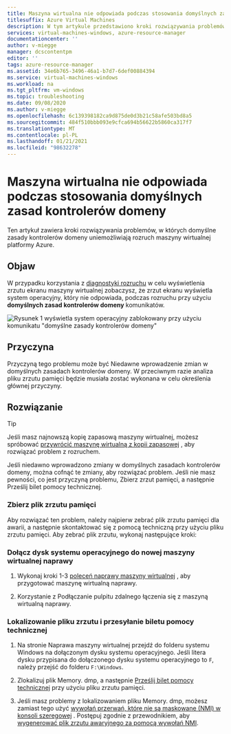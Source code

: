 ```yaml
---
title: Maszyna wirtualna nie odpowiada podczas stosowania domyślnych zasad kontrolerów domeny
titlesuffix: Azure Virtual Machines
description: W tym artykule przedstawiono kroki rozwiązywania problemów, w których domyślne zasady kontrolerów domeny uniemożliwiają rozruch maszyny wirtualnej platformy Azure.
services: virtual-machines-windows, azure-resource-manager
documentationcenter: ''
author: v-miegge
manager: dcscontentpm
editor: ''
tags: azure-resource-manager
ms.assetid: 34e6b765-3496-46a1-b7d7-6def00884394
ms.service: virtual-machines-windows
ms.workload: na
ms.tgt_pltfrm: vm-windows
ms.topic: troubleshooting
ms.date: 09/08/2020
ms.author: v-miegge
ms.openlocfilehash: 6c139398182ca9d875de0d3b21c58afe503bd8a5
ms.sourcegitcommit: 484f510bbb093e9cfca694b56622b5860ca317f7
ms.translationtype: MT
ms.contentlocale: pl-PL
ms.lasthandoff: 01/21/2021
ms.locfileid: "98632278"
---
```

# <a name="vm-is-unresponsive-while-applying-default-domain-controllers-policy"></a>Maszyna wirtualna nie odpowiada podczas stosowania domyślnych zasad kontrolerów domeny

Ten artykuł zawiera kroki rozwiązywania problemów, w których domyślne zasady kontrolerów domeny uniemożliwiają rozruch maszyny wirtualnej platformy Azure.

## <a name="symptom"></a>Objaw

W przypadku korzystania z [diagnostyki rozruchu](./boot-diagnostics.md) w celu wyświetlenia zrzutu ekranu maszyny wirtualnej zobaczysz, że zrzut ekranu wyświetla system operacyjny, który nie odpowiada, podczas rozruchu przy użyciu **domyślnych zasad kontrolerów domeny** komunikatów.

  ![Rysunek 1 wyświetla system operacyjny zablokowany przy użyciu komunikatu "domyślne zasady kontrolerów domeny"](./media/vm-unresponsive-domain-controllers-policy/1-default-domain-controllers-policy.png)

## <a name="cause"></a>Przyczyna

Przyczyną tego problemu może być Niedawne wprowadzenie zmian w domyślnych zasadach kontrolerów domeny. W przeciwnym razie analiza pliku zrzutu pamięci będzie musiała zostać wykonana w celu określenia głównej przyczyny.

## <a name="solution"></a>Rozwiązanie

> [!TIP]
> Jeśli masz najnowszą kopię zapasową maszyny wirtualnej, możesz spróbować [przywrócić maszynę wirtualną z kopii zapasowej](../../backup/backup-azure-arm-restore-vms.md) , aby rozwiązać problem z rozruchem.

Jeśli niedawno wprowadzono zmiany w domyślnych zasadach kontrolerów domeny, można cofnąć te zmiany, aby rozwiązać problem. Jeśli nie masz pewności, co jest przyczyną problemu, Zbierz zrzut pamięci, a następnie Prześlij bilet pomocy technicznej.

### <a name="collect-the-memory-dump-file"></a>Zbierz plik zrzutu pamięci

Aby rozwiązać ten problem, należy najpierw zebrać plik zrzutu pamięci dla awarii, a następnie skontaktować się z pomocą techniczną przy użyciu pliku zrzutu pamięci. Aby zebrać plik zrzutu, wykonaj następujące kroki:

### <a name="attach-the-os-disk-to-a-new-repair-vm"></a>Dołącz dysk systemu operacyjnego do nowej maszyny wirtualnej naprawy

1. Wykonaj kroki 1-3 [poleceń naprawy maszyny wirtualnej](./repair-windows-vm-using-azure-virtual-machine-repair-commands.md) , aby przygotować maszynę wirtualną naprawy.

1. Korzystanie z Podłączanie pulpitu zdalnego łączenia się z maszyną wirtualną naprawy.

### <a name="locate-the-dump-file-and-submit-a-support-ticket"></a>Lokalizowanie pliku zrzutu i przesyłanie biletu pomocy technicznej

1. Na stronie Naprawa maszyny wirtualnej przejdź do folderu systemu Windows na dołączonym dysku systemu operacyjnego. Jeśli litera dysku przypisana do dołączonego dysku systemu operacyjnego to `F`, należy przejść do folderu `F:\Windows`.

1. Zlokalizuj plik Memory. dmp, a następnie [Prześlij bilet pomocy technicznej](https://portal.azure.com/?#blade/Microsoft_Azure_Support/HelpAndSupportBlade) przy użyciu pliku zrzutu pamięci.

1. Jeśli masz problemy z lokalizowaniem pliku Memory. dmp, możesz zamiast tego użyć [wywołań przerwań, które nie są maskowane (NMI) w konsoli szeregowej](./serial-console-windows.md#use-the-serial-console-for-nmi-calls) . Postępuj zgodnie z przewodnikiem, aby [wygenerować plik zrzutu awaryjnego za pomocą wywołań NMI](/windows/client-management/generate-kernel-or-complete-crash-dump).